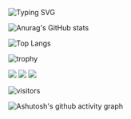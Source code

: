 ![Typing SVG](https://readme-typing-svg.demolab.com/?lines=First+line+of+你好;Second+line+of+世界)

![Anurag's GitHub stats](https://github-readme-stats.vercel.app/api?username=0854321)

![Top Langs](https://github-readme-stats.vercel.app/api/top-langs/?username=0854321)

![trophy](https://github-profile-trophy.vercel.app/?username=0854321)

<img src="https://img.shields.io/badge/-HTML5-E34F26?style=flat-square&logo=html5&logoColor=white" /> 
<img src="https://img.shields.io/badge/-CSS3-1572B6?style=flat-square&logo=css3" /> 
<img src="https://img.shields.io/badge/-JavaScript-oringe?style=flat-square&logo=javascript" />

![visitors](https://visitor-badge.glitch.me/badge?page_id=page.id&left_color=green&right_color=red)

![Ashutosh's github activity graph](https://github-readme-activity-graph.vercel.app/graph?username=Ashutosh00710)






<!--
**0854321/0854321** is a ✨ _special_ ✨ repository because its `README.md` (this file) appears on your GitHub profile.

Here are some ideas to get you started:

- 🔭 I’m currently working on ...
- 🌱 I’m currently learning ...
- 👯 I’m looking to collaborate on ...
- 🤔 I’m looking for help with ...
- 💬 Ask me about ...
- 📫 How to reach me: ...
- 😄 Pronouns: ...
- ⚡ Fun fact: ...
-->
